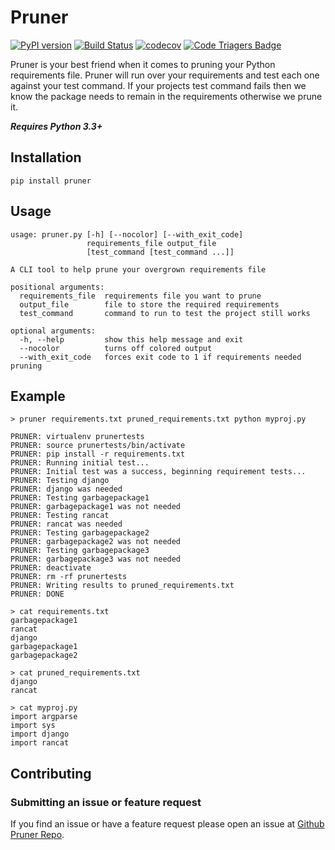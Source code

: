 # Pruner

[![PyPI version](https://badge.fury.io/py/pruner.svg)](https://badge.fury.io/py/pruner)
[![Build Status](https://travis-ci.org/mattjegan/pruner.svg?branch=master)](https://travis-ci.org/mattjegan/pruner)
[![codecov](https://codecov.io/gh/mattjegan/pruner/branch/master/graph/badge.svg)](https://codecov.io/gh/mattjegan/pruner)
[![Code Triagers Badge](https://www.codetriage.com/mattjegan/pruner/badges/users.svg)](https://www.codetriage.com/mattjegan/pruner)

Pruner is your best friend when it comes to pruning your Python requirements file.
Pruner will run over your requirements and test each one against your test command.
If your projects test command fails then we know the package needs to remain in the requirements
otherwise we prune it.

***Requires Python 3.3+***

## Installation
```
pip install pruner
```

## Usage

```
usage: pruner.py [-h] [--nocolor] [--with_exit_code]
                 requirements_file output_file
                 [test_command [test_command ...]]

A CLI tool to help prune your overgrown requirements file

positional arguments:
  requirements_file  requirements file you want to prune
  output_file        file to store the required requirements
  test_command       command to run to test the project still works

optional arguments:
  -h, --help         show this help message and exit
  --nocolor          turns off colored output
  --with_exit_code   forces exit code to 1 if requirements needed pruning
```


## Example
```
> pruner requirements.txt pruned_requirements.txt python myproj.py

PRUNER: virtualenv prunertests
PRUNER: source prunertests/bin/activate
PRUNER: pip install -r requirements.txt
PRUNER: Running initial test...
PRUNER: Initial test was a success, beginning requirement tests...
PRUNER: Testing django
PRUNER: django was needed
PRUNER: Testing garbagepackage1
PRUNER: garbagepackage1 was not needed
PRUNER: Testing rancat
PRUNER: rancat was needed
PRUNER: Testing garbagepackage2
PRUNER: garbagepackage2 was not needed
PRUNER: Testing garbagepackage3
PRUNER: garbagepackage3 was not needed
PRUNER: deactivate
PRUNER: rm -rf prunertests
PRUNER: Writing results to pruned_requirements.txt
PRUNER: DONE

> cat requirements.txt
garbagepackage1
rancat
django
garbagepackage1
garbagepackage2

> cat pruned_requirements.txt
django
rancat

> cat myproj.py
import argparse
import sys
import django
import rancat
```

## Contributing

### Submitting an issue or feature request

If you find an issue or have a feature request please open an issue at [Github Pruner Repo](https://github.com/mattjegan/pruner).
